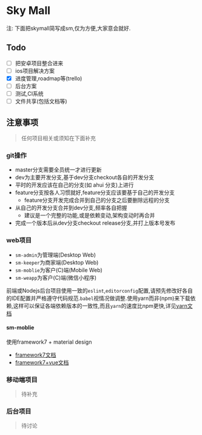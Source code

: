 # Sky Mall

注: 下面把skymall简写成sm,仅为方便,大家意会就好.

## Todo

- [ ] 把安卓项目整合进来
- [ ] ios项目解决方案
- [x] 进度管理,roadmap等(trello)
- [ ] 后台方案
- [ ] 测试,CI系统
- [ ] 文件共享(包括文档等)

## 注意事项

> 任何项目相关或须知在下面补充

### git操作

- master分支需要全员统一才进行更新
- dev为主要开发分支,基于dev分支checkout各自的开发分支
- 平时的开发应该在自己的分支(如 ahui 分支)上进行
- feature分支按各人习惯就好,feature分支应该要基于自己的开发分支
  - feature分支开发完成合并到自己的分支之后要删除远程的分支
- 从自己的开发分支合并到dev分支,频率各自把握
  - 建议是一个完整的功能,或是依赖变动,架构变动时再合并
- 完成一个版本后从dev分支checkout release分支,并打上版本号发布

### web项目

- `sm-admin`为管理端(Desktop Web)
- `sm-keeper`为商家端(Desktop Web)
- `sm-moblie`为客户(C)端(Mobile Web)
- `sm-weapp`为客户(C)端(微信小程序)

前端或Nodejs后台项目使用一致的`eslint`,`editorconfig`配置,请预先修改好各自的IDE配置并严格遵守代码规范.`babel`视情况做调整.使用yarn而非(npm)来下载依赖,这样可以保证各端依赖版本的一致性,而且`yarn`的速度比npm更快,详见[yarn文档](https://yarnpkg.com/zh-Hans/docs/install)

#### sm-moblie

使用framework7 + material design

- [framework7文档](http://framework7.io/)
- [framework7+vue文档](http://framework7.io/vue/)

### 移动端项目

> 待补充

### 后台项目

> 待讨论
